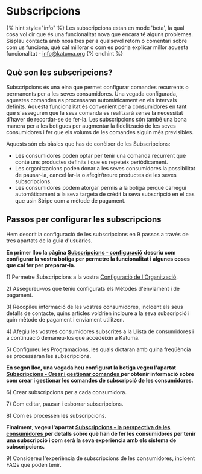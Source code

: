 # Subscripcions

{% hint style="info" %}
Les subscripcions estan en mode 'beta', la qual cosa vol dir que és una funcionalitat nova que encara té alguns problemes. Sisplau contacta amb nosaltres per a qualsevol retorn o comentari sobre com us funciona, què cal millorar o com es podria explicar millor aquesta funcionalitat - info@katuma.org
{% endhint %}

## Què son les subscripcions?  <a id="what-are-subscriptions"></a>

Subscripcions és una eina que permet configurar comandes recurrents o permanents per a les seves consumidores. Una vegada configurada, aquestes comandes es processaran automàticament en els intervals definits. Aquesta funcionalitat és convenient per a consumidores en tant que s'asseguren que la seva comanda es realitzarà sense la necessitat d'haver de recordar-se de fer-la. Les subscripcions són també una bona manera per a les botigues per augmentar la fidelització de les seves consumidores i fer que els volums de les comandes siguin més previsibles.

Aquests són els bàsics que has de conèixer de les Subscripcions:

* Les consumidores poden optar per tenir una comanda recurrent que conté uns productes definits i que es repeteix periòdicament. 
* Les organitzacions poden donar a les seves consumidores la possibilitat de pausar-la, cancel·lar-la o afegir/treure productes de les seves subscripcions.
* Les consumidores podem atorgar permís a la botiga perquè carregui automàticament a la seva targeta de crèdit la seva subscripció en el cas que usin Stripe com a mètode de pagament.

## Passos per configurar les subscripcions  <a id="steps-to-set-up-subscriptions"></a>

Hem descrit la configuració de les subscripcions en 9 passos a través de tres apartats de la guia d'usuàries.

**En primer lloc la pàgina** [**Subscripcions - configuració**](https://guia.katuma.org/funcionalitats-avancades/subscripcions/subscripcions-configuracio) **descriu com configurar la vostra botiga per permetre la funcionalitat i algunes coses que cal fer per preparar-la.**

1\) Permetre Subscripcions a la vostra [Configuració de l'Organització](https://guia.katuma.org/basic-features/configuracio-de-lorganitzacio).

2\) Assegureu-vos que teniu configurats els Mètodes d'enviament i de pagament.

3\) Recopileu informació de les vostres consumidores, incloent els seus detalls de contacte, quins articles voldrien incloure a la seva subscripció i quin mètode de pagament i enviament utilitzen.

4\) Afegiu les vostres consumidores subscrites a la Llista de consumidores i a continuació demaneu-los que accedeixin a Katuma.

5\) Configureu les Programacions, les quals dictaran amb quina freqüència es processaran les subscripcions.

**En segon lloc, una vegada heu configurat la botiga vegeu l'apartat** [**Subscripcions - Crear i gestionar comandes** ](https://guia.katuma.org/funcionalitats-avancades/subscripcions/subscripcions-crear-i-gestionar-comandes)**per obtenir informació sobre com crear i gestionar les comandes de subscripció de les consumidores.**

6\) Crear subscripcions per a cada consumidora.

7\) Com editar, pausar i esborrar subscripcions.

8\) Com es processen les subscripcions.

**Finalment, vegeu l'apartat** [**Subscripcions - la perspectiva de les consumidores** ](https://guia.katuma.org/funcionalitats-avancades/subscripcions/subscripcions-la-perspectiva-de-la-consumidora)**per detalls sobre què han de fer les consumidores per tenir una subscripció i com serà la seva experiència amb els sistema de subscripcions.**

9\) Considereu l'experiència de subscripcions de les consumidores, incloent FAQs que poden tenir.


